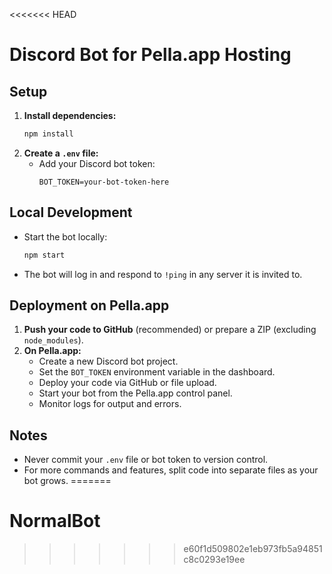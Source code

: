 <<<<<<< HEAD
# Discord Bot for Pella.app Hosting

## Setup

1. **Install dependencies:**
   ```sh
   npm install
   ```
2. **Create a `.env` file:**
   - Add your Discord bot token:
     ```
     BOT_TOKEN=your-bot-token-here
     ```

## Local Development

- Start the bot locally:
  ```sh
  npm start
  ```
- The bot will log in and respond to `!ping` in any server it is invited to.

## Deployment on Pella.app

1. **Push your code to GitHub** (recommended) or prepare a ZIP (excluding `node_modules`).
2. **On Pella.app:**
   - Create a new Discord bot project.
   - Set the `BOT_TOKEN` environment variable in the dashboard.
   - Deploy your code via GitHub or file upload.
   - Start your bot from the Pella.app control panel.
   - Monitor logs for output and errors.

## Notes
- Never commit your `.env` file or bot token to version control.
- For more commands and features, split code into separate files as your bot grows. 
=======
# NormalBot
>>>>>>> e60f1d509802e1eb973fb5a94851c8c0293e19ee
